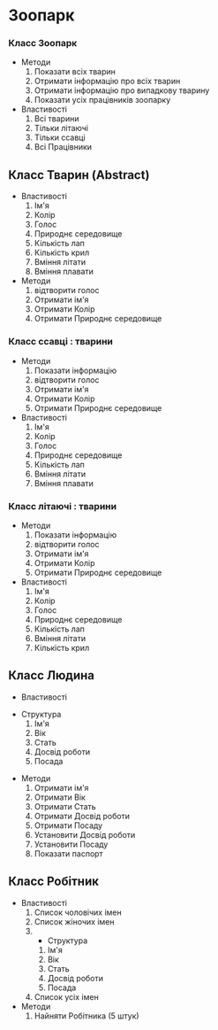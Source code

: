 # Зоопарк

### Класс Зоопарк
  * Методи
    1. Показати всіх тварин
    2. Отримати інформацію про всіх тварин
    3. Отримати інформацію про випадкову тварину
    4. Показати усіх працівників зоопарку
  * Властивості
    1. Всі тварини
    2. Тільки літаючі
    3. Тільки ссавці
    4. Всі Працівники

## Класс Тварин (Abstract)
* Властивості
  1. Ім'я
  2. Колір
  3. Голос
  4. Природнє середовище
  5. Кількість лап
  6. Кількість крил
  7. Вміння літати
  7. Вміння плавати
* Методи
  1. відтворити голос
  2. Отримати ім'я
  3. Отримати Колір
  4. Отримати Природнє середовище

### Класс ссавці : тварини
* Методи
  1. Показати інформацію
  1. відтворити голос
  2. Отримати ім'я
  3. Отримати Колір
  4. Отримати Природнє середовище
* Властивості
  1. Ім'я
  2. Колір
  3. Голос
  4. Природнє середовище
  5. Кількість лап
  7. Вміння літати
  7. Вміння плавати

### Класс літаючі : тварини
* Методи
  1. Показати інформацію
  1. відтворити голос
  2. Отримати ім'я
  3. Отримати Колір
  4. Отримати Природнє середовище
* Властивості
  1. Ім'я
  2. Колір
  3. Голос
  4. Природнє середовище
  5. Кількість лап
  7. Вміння літати
  6. Кількість крил

## Класс Людина
* Властивості
 + Структура  
    1. Ім'я
    2. Вік
    3. Стать
    4. Досвід роботи
    5. Посада
* Методи
  1. Отримати ім'я
  2. Отримати Вік
  3. Отримати Стать
  4. Отримати Досвід роботи
  5. Отримати Посаду
  6. Установити Досвід роботи
  7. Установити Посаду
  8. Показати паспорт
## Класс Робітник
* Властивості
  1. Список чоловічих імен
  2. Список жіночих імен
  3. + Структура  
      1. Ім'я
      2. Вік
      3. Стать
      4. Досвід роботи
      5. Посада
  4. Список усіх імен
* Методи
  1. Найняти Робітника (5 штук)
